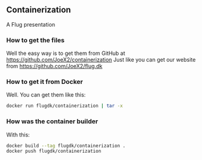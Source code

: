 ## Containerization

A Flug presentation

### How to get the files

Well the easy way is to get them from GitHub at https://github.com/JoeX2/containerization
Just like you can get our website from https://github.com/JoeX2/flug.dk

### How to get it from Docker

Well.
You can get them like this:

```bash
docker run flugdk/containerization | tar -x
```
### How was the container builder

With this:

```bash
docker build --tag flugdk/containerization .
docker push flugdk/containerization
```
